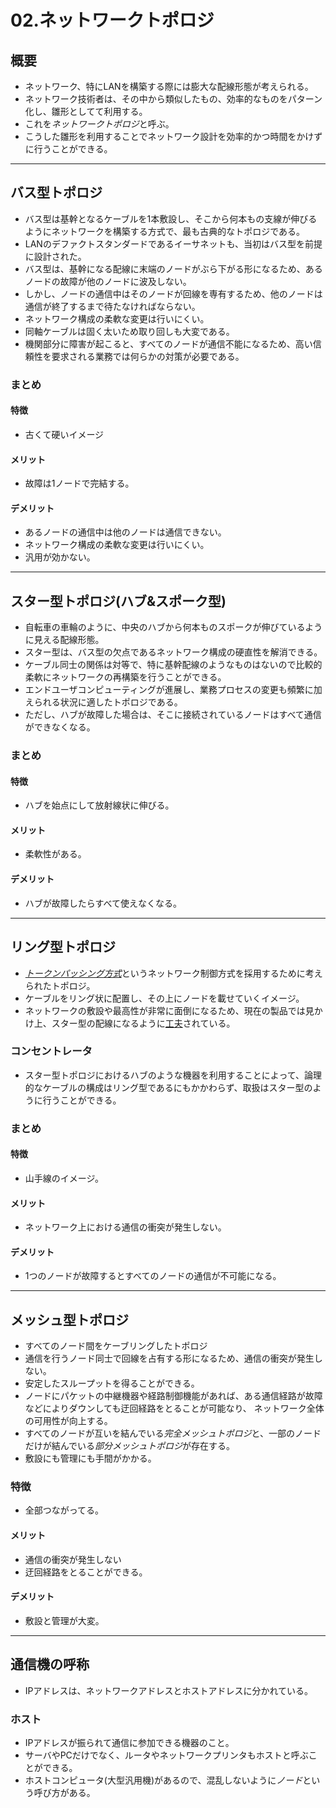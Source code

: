 02.ネットワークトポロジ
===

## 概要

- ネットワーク、特にLANを構築する際には膨大な配線形態が考えられる。
- ネットワーク技術者は、その中から類似したもの、効率的なものをパターン化し、雛形としてて利用する。
- これを*ネットワークトポロジ*と呼ぶ。
- こうした雛形を利用することでネットワーク設計を効率的かつ時間をかけずに行うことができる。

---

## バス型トポロジ

- バス型は基幹となるケーブルを1本敷設し、そこから何本もの支線が伸びるようにネットワークを構築する方式で、最も古典的なトポロジである。
- LANのデファクトスタンダードであるイーサネットも、当初はバス型を前提に設計された。
- バス型は、基幹になる配線に末端のノードがぶら下がる形になるため、あるノードの故障が他のノードに波及しない。
- しかし、ノードの通信中はそのノードが回線を専有するため、他のノードは通信が終了するまで待たなければならない。
- ネットワーク構成の柔軟な変更は行いにくい。
- 同軸ケーブルは固く太いため取り回しも大変である。
- 機関部分に障害が起こると、すべてのノードが通信不能になるため、高い信頼性を要求される業務では何らかの対策が必要である。

### まとめ

#### 特徴

- 古くて硬いイメージ

#### メリット

- 故障は1ノードで完結する。

#### デメリット

- あるノードの通信中は他のノードは通信できない。
- ネットワーク構成の柔軟な変更は行いにくい。
- 汎用が効かない。

---

## スター型トポロジ(ハブ&スポーク型)

- 自転車の車輪のように、中央のハブから何本ものスポークが伸びているように見える配線形態。
- スター型は、バス型の欠点であるネットワーク構成の硬直性を解消できる。
- ケーブル同士の関係は対等で、特に基幹配線のようなものはないので比較的柔軟にネットワークの再構築を行うことができる。
- エンドユーザコンピューティングが進展し、業務プロセスの変更も頻繁に加えられる状況に適したトポロジである。
- ただし、ハブが故障した場合は、そこに接続されているノードはすべて通信ができなくなる。

### まとめ

#### 特徴

- ハブを始点にして放射線状に伸びる。

#### メリット

- 柔軟性がある。

#### デメリット

- ハブが故障したらすべて使えなくなる。

---

## リング型トポロジ

- [*トークンパッシング方式*](#トークンパッシング)というネットワーク制御方式を採用するために考えられたトポロジ。
- ケーブルをリング状に配置し、その上にノードを載せていくイメージ。
- ネットワークの敷設や最高性が非常に面倒になるため、現在の製品では見かけ上、スター型の配線になるように[工夫](#コンセントレータ)されている。

### コンセントレータ

- スター型トポロジにおけるハブのような機器を利用することによって、論理的なケーブルの構成はリング型であるにもかかわらず、取扱はスター型のように行うことができる。

### まとめ

#### 特徴

- 山手線のイメージ。

#### メリット

- ネットワーク上における通信の衝突が発生しない。

#### デメリット

- 1つのノードが故障するとすべてのノードの通信が不可能になる。

---

## メッシュ型トポロジ

- すべてのノード間をケーブリングしたトポロジ
- 通信を行うノード同士で回線を占有する形になるため、通信の衝突が発生しない。
- 安定したスループットを得ることができる。
- ノードにパケットの中継機器や経路制御機能があれば、ある通信経路が故障などによりダウンしても迂回経路をとることが可能なり、
  ネットワーク全体の可用性が向上する。
- すべてのノードが互いを結んでいる*完全メッシュトポロジ*と、一部のノードだけが結んでいる*部分メッシュトポロジ*が存在する。
- 敷設にも管理にも手間がかかる。

### 特徴

- 全部つながってる。

#### メリット

- 通信の衝突が発生しない
- 迂回経路をとることができる。

#### デメリット

- 敷設と管理が大変。

---

## 通信機の呼称

- IPアドレスは、ネットワークアドレスとホストアドレスに分かれている。

### ホスト

- IPアドレスが振られて通信に参加できる機器のこと。
- サーバやPCだけでなく、ルータやネットワークプリンタもホストと呼ぶことができる。
- ホストコンピュータ(大型汎用機)があるので、混乱しないように*ノード*という呼び方がある。
